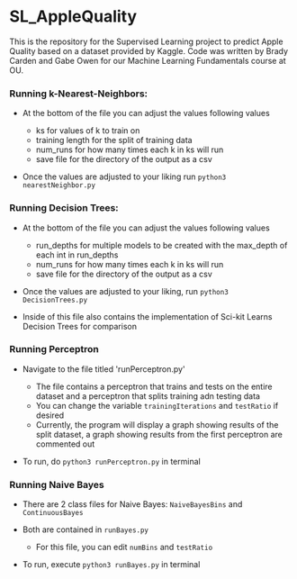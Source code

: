 # SL_AppleQuality
This is the repository for the Supervised Learning project to predict Apple Quality based on a dataset provided by Kaggle. Code was written by Brady Carden and Gabe Owen for our Machine Learning Fundamentals course at OU.

### Running k-Nearest-Neighbors:

- At the bottom of the file you can adjust the values following values
    - ks for values of k to train on
    - training length for the split of training data
    - num_runs for how many times each k in ks will run
    - save file for the directory of the output as a csv

- Once the values are adjusted to your liking run `python3 nearestNeighbor.py`


### Running Decision Trees:

- At the bottom of the file you can adjust the values following values
    - run_depths for multiple models to be created with the max_depth of each int in run_depths 
    - num_runs for how many times each k in ks will run
    - save file for the directory of the output as a csv

- Once the values are adjusted to your liking, run `python3 DecisionTrees.py`
- Inside of this file also contains the implementation of Sci-kit Learns Decision Trees for comparison

### Running Perceptron

- Navigate to the file titled 'runPerceptron.py'
    - The file contains a perceptron that trains and tests on the entire dataset and a perceptron that splits training adn testing data
    - You can change the variable `trainingIterations` and `testRatio` if desired
    - Currently, the program will display a graph showing results of the split dataset, a graph showing results from the first perceptron are commented out

- To run, do `python3 runPerceptron.py` in terminal

### Running Naive Bayes

- There are 2 class files for Naive Bayes: `NaiveBayesBins` and `ContinuousBayes`
- Both are contained in `runBayes.py`
    - For this file, you can edit `numBins` and `testRatio`

- To run, execute `python3 runBayes.py` in terminal    